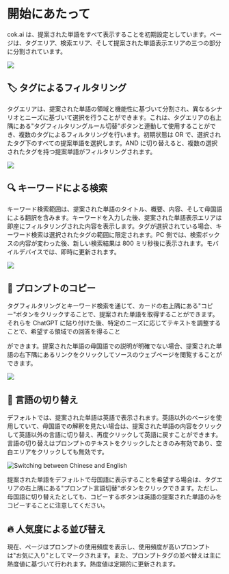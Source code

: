 # 開始にあたって

cok.ai は、提案された単語をすべて表示することを初期設定としています。ページは、タグエリア、検索エリア、そして提案された単語表示エリアの三つの部分に分割されています。

![](https://img.newzone.top/2023-06-05-20-44-19.png?imageMogr2/format/webp)

## 🏷︎ タグによるフィルタリング

タグエリアは、提案された単語の領域と機能性に基づいて分割され、異なるシナリオとニーズに基づいて選択を行うことができます。これは、タグエリアの右上隅にある"タグフィルタリングルール切替"ボタンと連動して使用することができ、複数のタグによるフィルタリングを行います。初期状態は OR で、選択されたタグ下のすべての提案単語を選択します。AND に切り替えると、複数の選択されたタグを持つ提案単語がフィルタリングされます。

![](https://img.newzone.top/2023-06-05-20-50-19.png?imageMogr2/format/webp)

## 🔍 キーワードによる検索

キーワード検索範囲は、提案された単語のタイトル、概要、内容、そして母国語による翻訳を含みます。キーワードを入力した後、提案された単語表示エリアは即座にフィルタリングされた内容を表示します。タグが選択されている場合、キーワード検索は選択されたタグの範囲に限定されます。PC 側では、検索ボックスの内容が変わった後、新しい検索結果は 800 ミリ秒後に表示されます。モバイルデバイスでは、即時に更新されます。

![](https://img.newzone.top/2023-06-05-20-58-07.png?imageMogr2/format/webp)

## 🔬 プロンプトのコピー

タグフィルタリングとキーワード検索を通じて、カードの右上隅にある"コピー"ボタンをクリックすることで、提案された単語を取得することができます。それらを ChatGPT に貼り付けた後、特定のニーズに応じてテキストを調整することで、希望する領域での回答を得ること

ができます。提案された単語の母国語での説明が明確でない場合、提案された単語の右下隅にあるリンクをクリックしてソースのウェブページを閲覧することができます。

![](https://img.newzone.top/2023-06-11-17-14-07.png?imageMogr2/format/webp)

## 💬 言語の切り替え

デフォルトでは、提案された単語は英語で表示されます。英語以外のページを使用していて、母国語での解釈を見たい場合は、提案された単語の内容をクリックして英語以外の言語に切り替え、再度クリックして英語に戻すことができます。言語の切り替えはプロンプトのテキストをクリックしたときのみ有効であり、空白エリアをクリックしても無効です。

![Switching between Chinese and English](http://img.newzone.top/chatgptshortcut_encn.gif)

提案された単語をデフォルトで母国語に表示することを希望する場合は、タグエリアの右上隅にある"プロンプト言語切替"ボタンをクリックできます。ただし、母国語に切り替えたとしても、コピーするボタンは英語の提案された単語のみをコピーすることに注意してください。

## 🔥 人気度による並び替え

現在、ページはプロンプトの使用頻度を表示し、使用頻度が高いプロンプトは"お気に入り"としてマークされます。また、プロンプトタグの並べ替えは主に熱度値に基づいて行われます。熱度値は定期的に更新されます。

